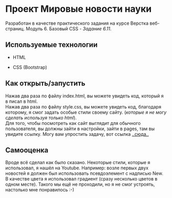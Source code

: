 # Проект Мировые новости науки

Разработан в качестве практического задания на курсе Верстка веб-страниц.
Модуль 6. Базовый CSS - *Задание 6.11.*

## Используемые технологии

* HTML

* CSS (Bootstrap)

## Как открыть/запустить

Нажав два раза по файлу index.html, вы можете увидеть код, который я в писал в html.<br>
Нажав два раза по файлу style.css, вы можете увидеть код, благодаря которому, я смог задать особые стили своему сайту. (*которые я не могу сделать используя только html*).<br>
Для того, чтобы посмотреть как сайт выглядит для обычного пользователя, вы должны зайти в настройки, зайти в pages, там вы увидите ссылку.
Могу вам упростить задачу, вот ссылка <a href="https://igorkoskhb.github.io/news_6.11./">..сюда..</a>

## Самооценка

Вроде всё сделал как было сказано. Некоторые стили, которые я использовал, я нашёл на Youtube. Например: возле первых двух новостей я должен был использовать псевдоэлемент с надписью New. В качестве цвета я использовал градиент (сразу несколько цветов в одном месте). Такого мы ещё не проходили, но я не смог устроять, настолько мне понравилось :-)
